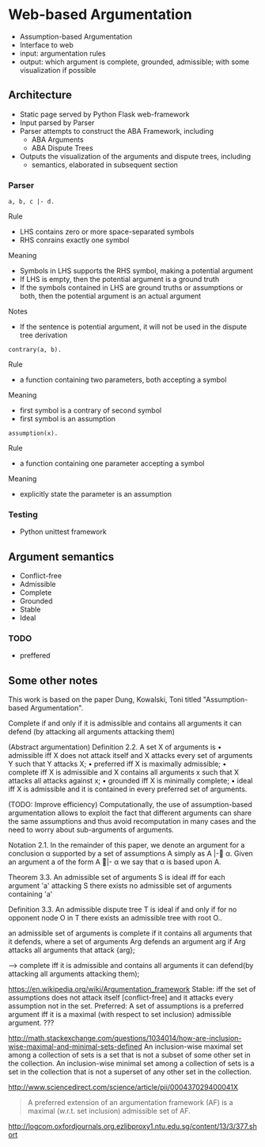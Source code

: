 # Web-based Argumentation

- Assumption-based Argumentation
- Interface to web
- input: argumentation rules
- output: which argument is complete, grounded, admissible; with some visualization if possible

## Architecture
- Static page served by Python Flask web-framework
- Input parsed by Parser
- Parser attempts to construct the ABA Framework, including
    - ABA Arguments
    - ABA Dispute Trees
- Outputs the visualization of the arguments and dispute trees, including
    - semantics, elaborated in subsequent section

### Parser

```
a, b, c |- d.
```

Rule
- LHS contains zero or more space-separated symbols
- RHS conrains exactly one symbol

Meaning
- Symbols in LHS supports the RHS symbol, making a potential argument
- If LHS is empty, then the potential argument is a ground truth
- If the symbols contained in LHS are ground truths or assumptions or both, then the potential argument is an actual argument

Notes
- If the sentence is potential argument, it will not be used in the dispute tree derivation

```
contrary(a, b).
```
Rule
- a function containing two parameters, both accepting a symbol

Meaning
- first symbol is a contrary of second symbol
- first symbol is an assumption

```
assumption(x).
```
Rule
- a function containing one parameter accepting a symbol

Meaning
- explicitly state the parameter is an assumption


### Testing
- Python unittest framework


## Argument semantics
- Conflict-free
- Admissible
- Complete
- Grounded
- Stable
- Ideal

### TODO
- preffered

## Some other notes
This work is based on the paper Dung, Kowalski, Toni titled "Assumption-based Argumentation".


Complete if and only if it is admissible and contains all arguments it can defend (by attacking all arguments attacking them)


(Abstract argumentation)
Definition 2.2. A set X of arguments is
• admissible iff X does not attack itself and X attacks every set of arguments Y such that Y attacks X;
• preferred iff X is maximally admissible;
• complete iff X is admissible and X contains all arguments x such that X attacks all attacks against x;
• grounded iff X is minimally complete;
• ideal iff X is admissible and it is contained in every preferred set of arguments.

(TODO: Improve efficiency)
Computationally, the use of assumption-based argumentation allows to exploit the fact that different arguments can
share the same assumptions and thus avoid recomputation in many cases and the need to worry about sub-arguments
of arguments.


Notation 2.1. In the remainder of this paper, we denote an argument for a conclusion α supported by a set of assumptions
A simply as A |- α.
Given an argument a of the form A |- α we say that α is based upon A.


Theorem 3.3. An admissible set of arguments S is ideal iff for each argument 'a' attacking S there exists no admissible
set of arguments containing 'a' 

Definition 3.3. An admissible dispute tree T is ideal if and only if for no opponent node O in T there exists an
admissible tree with root O..



an admissible set of arguments is complete if it contains all arguments that it
defends, where a set of arguments Arg defends an argument arg if Arg attacks all
arguments that attack {arg};

--> complete iff it is admissible and contains all arguments it can defend(by attacking all arguments attacking them);

https://en.wikipedia.org/wiki/Argumentation_framework
Stable:  iff the set of assumptions does not attack itself [conflict-free] and it attacks every assumption not in the set.
Preferred: A set of assumptions is a preferred argument iff it is a maximal (with respect to set inclusion) admissible argument. ???


http://math.stackexchange.com/questions/1034014/how-are-inclusion-wise-maximal-and-minimal-sets-defined
An inclusion-wise maximal set among a collection of sets is a set that is not a subset of some other set in the collection. An inclusion-wise minimal set among a collection of sets is a set in the collection that is not a superset of any other set in the collection.

http://www.sciencedirect.com/science/article/pii/000437029400041X
> A preferred extension of an argumentation framework (AF) is a maximal (w.r.t. set inclusion) admissible set of AF.

http://logcom.oxfordjournals.org.ezlibproxy1.ntu.edu.sg/content/13/3/377.short 
